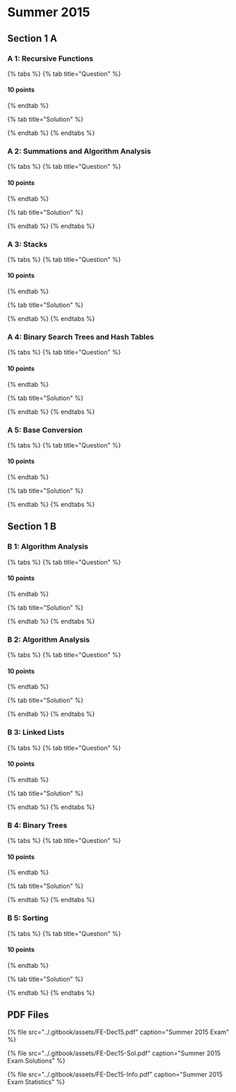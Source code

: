 # Summer 2015

## Section 1 A

### A 1: Recursive Functions

{% tabs %}
{% tab title="Question" %}
#### 10 points
{% endtab %}

{% tab title="Solution" %}

{% endtab %}
{% endtabs %}

### A 2: Summations and Algorithm Analysis

{% tabs %}
{% tab title="Question" %}
#### 10 points
{% endtab %}

{% tab title="Solution" %}

{% endtab %}
{% endtabs %}

### A 3: Stacks

{% tabs %}
{% tab title="Question" %}
#### 10 points
{% endtab %}

{% tab title="Solution" %}

{% endtab %}
{% endtabs %}

### A 4: Binary Search Trees and Hash Tables

{% tabs %}
{% tab title="Question" %}
#### 10 points
{% endtab %}

{% tab title="Solution" %}

{% endtab %}
{% endtabs %}

### A 5: Base Conversion

{% tabs %}
{% tab title="Question" %}
#### 10 points
{% endtab %}

{% tab title="Solution" %}

{% endtab %}
{% endtabs %}

## Section 1 B

### B 1: Algorithm Analysis

{% tabs %}
{% tab title="Question" %}
#### 10 points
{% endtab %}

{% tab title="Solution" %}

{% endtab %}
{% endtabs %}

### B 2: Algorithm Analysis

{% tabs %}
{% tab title="Question" %}
#### 10 points
{% endtab %}

{% tab title="Solution" %}

{% endtab %}
{% endtabs %}

### B 3: Linked Lists

{% tabs %}
{% tab title="Question" %}
#### 10 points
{% endtab %}

{% tab title="Solution" %}

{% endtab %}
{% endtabs %}

### B 4: Binary Trees

{% tabs %}
{% tab title="Question" %}
#### 10 points
{% endtab %}

{% tab title="Solution" %}

{% endtab %}
{% endtabs %}

### B 5: Sorting

{% tabs %}
{% tab title="Question" %}
#### 10 points
{% endtab %}

{% tab title="Solution" %}

{% endtab %}
{% endtabs %}

## PDF Files

{% file src="../.gitbook/assets/FE-Dec15.pdf" caption="Summer 2015 Exam" %}

{% file src="../.gitbook/assets/FE-Dec15-Sol.pdf" caption="Summer 2015 Exam Solutions" %}

{% file src="../.gitbook/assets/FE-Dec15-Info.pdf" caption="Summer 2015 Exam Statistics" %}

